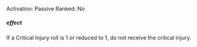 Activation: Passive
Ranked: No
##### effect
If a Critical Injury roll is 1 or reduced to 1, do
not receive the critical injury.
